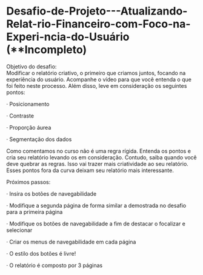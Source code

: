 # Desafio-de-Projeto---Atualizando-Relat-rio-Financeiro-com-Foco-na-Experi-ncia-do-Usuário (**Incompleto)
Objetivo do desafio:<br>
Modificar o relatório criativo, o primeiro que criamos juntos, focando na experiência do usuário. Acompanhe o vídeo para que você entenda o que foi feito neste processo.
Além disso, leve em consideração os seguintes pontos:<br>

· Posicionamento<br>

· Contraste<br>

· Proporção áurea<br>

· Segmentação dos dados<br>


Como comentamos no curso não é uma regra rígida. Entenda os pontos e cria seu relatório levando os em consideração. Contudo, saiba quando você deve quebrar as regras. Isso vai trazer mais criatividade ao seu relatório. Esses pontos fora da curva deixam seu relatório mais interessante.<br>


Próximos passos:<br>

· Insira os botões de navegabilidade<br>

· Modifique a segunda página de forma similar a demostrada no desafio para a primeira página<br>

· Modifique os botões de navegabilidade a fim de destacar o focalizar e selecionar<br>

· Criar os menus de navegabilidade em cada página<br>

· O estilo dos botões é livre!<br>

· O relatório é composto por 3 páginas
